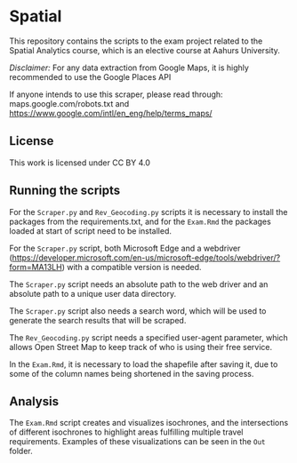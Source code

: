 # Spatial
This repository contains the scripts to the exam project related to the Spatial Analytics course, which is an elective course at Aahurs University.

*Disclaimer:* For any data extraction from Google Maps, it is highly recommended to use the Google Places API

If anyone intends to use this scraper, please read through: maps.google.com/robots.txt and https://www.google.com/intl/en_eng/help/terms_maps/ 

## License
This work is licensed under CC BY 4.0 

## Running the scripts ##

For the `Scraper.py` and `Rev_Geocoding.py` scripts it is necessary to install the packages from the requirements.txt, and for the `Exam.Rmd` the packages loaded at start of script need to be installed.

For the `Scraper.py` script, both Microsoft Edge and a webdriver (https://developer.microsoft.com/en-us/microsoft-edge/tools/webdriver/?form=MA13LH) with a compatible version is needed.  

The `Scraper.py` script needs an absolute path to the web driver and an absolute path to a unique user data directory. 

The `Scraper.py` script also needs a search word, which will be used to generate the search results that will be scraped.

The `Rev_Geocoding.py` script needs a specified user-agent parameter, which allows Open Street Map to keep track of who is using their free service. 

In the `Exam.Rmd`, it is necessary to load the shapefile after saving it, due to some of the column names being shortened in the saving process. 

## Analysis

The `Exam.Rmd` script creates and visualizes isochrones, and the intersections of different isochrones to highlight areas fulfilling multiple travel requirements. Examples of these visualizations can be seen in the `Out` folder.  
